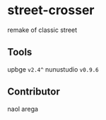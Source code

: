 # street-crosser
 remake of classic street

 ## Tools

 upbge `v2.4^`
 nunustudio `v0.9.6`

## Contributor

naol arega